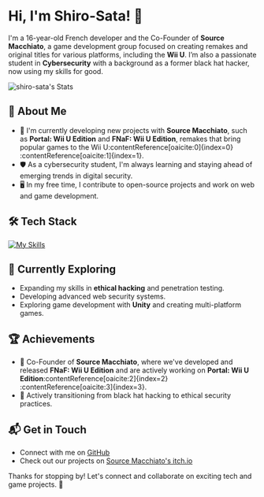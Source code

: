 # Hi, I'm Shiro-Sata! 👋

I'm a 16-year-old French developer and the Co-Founder of **Source Macchiato**, a game development group focused on creating remakes and original titles for various platforms, including the **Wii U**. I’m also a passionate student in **Cybersecurity** with a background as a former black hat hacker, now using my skills for good.

![shiro-sata's Stats](https://github-readme-stats.vercel.app/api?username=shiro-sata&theme=vue-dark&show_icons=true&hide_border=true&count_private=true)

## 🚀 About Me

- 🔭 I'm currently developing new projects with **Source Macchiato**, such as **Portal: Wii U Edition** and **FNaF: Wii U Edition**, remakes that bring popular games to the Wii U&#8203;:contentReference[oaicite:0]{index=0}&#8203;:contentReference[oaicite:1]{index=1}.
- 🛡️ As a cybersecurity student, I'm always learning and staying ahead of emerging trends in digital security.
- 🖥️ In my free time, I contribute to open-source projects and work on web and game development.

## 🛠️ Tech Stack

[![My Skills](https://skillicons.dev/icons?i=python,cpp,js,html,css,unity)](https://skillicons.dev)

## 🌱 Currently Exploring

- Expanding my skills in **ethical hacking** and penetration testing.
- Developing advanced web security systems.
- Exploring game development with **Unity** and creating multi-platform games.

## 🏆 Achievements

- 🌟 Co-Founder of **Source Macchiato**, where we've developed and released **FNaF: Wii U Edition** and are actively working on **Portal: Wii U Edition**&#8203;:contentReference[oaicite:2]{index=2}&#8203;:contentReference[oaicite:3]{index=3}.
- 🚀 Actively transitioning from black hat hacking to ethical security practices.
  
## 📬 Get in Touch

- Connect with me on [GitHub](https://github.com/shiro-sata)
- Check out our projects on [Source Macchiato's itch.io](https://source-macchiato.itch.io/)

Thanks for stopping by! Let's connect and collaborate on exciting tech and game projects. 🚀
